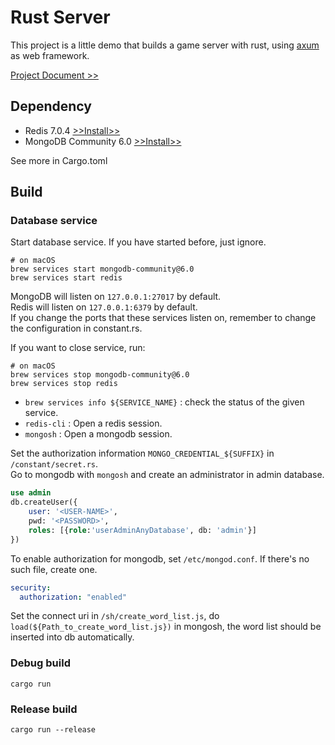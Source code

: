 # Rust Server

This project is a little demo that builds a game server with rust, using [axum](https://github.com/tokio-rs/axum)
as web framework.

[Project Document >>](https://mint-side-571.notion.site/Action-Code-Development-log-3d8c13b9353140a9ac9e7228c39bfc8e)

## Dependency

- Redis 7.0.4 [>>Install>>](https://redis.io/docs/getting-started/installation/)
- MongoDB Community 6.0 [>>Install>>](https://www.mongodb.com/docs/manual/administration/install-community/)

See more in Cargo.toml

## Build

### Database service

Start database service. If you have started before, just ignore.

```shell
# on macOS
brew services start mongodb-community@6.0
brew services start redis
```

MongoDB will listen on `127.0.0.1:27017` by default.  
Redis will listen on `127.0.0.1:6379` by default.  
If you change the ports that these services listen on, remember to change the configuration in
constant.rs.

If you want to close service, run:

```shell
# on macOS
brew services stop mongodb-community@6.0
brew services stop redis
```

- `brew services info ${SERVICE_NAME}` : check the status of the given service.
- `redis-cli` : Open a redis session.
- `mongosh` : Open a mongodb session.

Set the authorization information `MONGO_CREDENTIAL_${SUFFIX}` in `/constant/secret.rs`.  
Go to mongodb with `mongosh` and create an administrator in admin database.

```sql
use admin
db.createUser({
    user: '<USER-NAME>',
    pwd: '<PASSWORD>',
    roles: [{role:'userAdminAnyDatabase', db: 'admin'}]
})
```

To enable authorization for mongodb, set `/etc/mongod.conf`. If there's no such file, create one.

```yaml
security:
  authorization: "enabled"
```

Set the connect uri in `/sh/create_word_list.js`, do `load(${Path_to_create_word_list.js})` in 
mongosh, the word list should be inserted into db automatically.

### Debug build

```shell
cargo run
```

### Release build

```shell
cargo run --release
```
